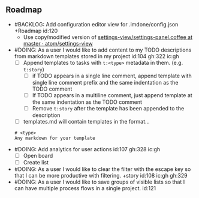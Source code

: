 Roadmap
----
- #BACKLOG: Add configuration editor view for .imdone/config.json +Roadmap id:120
  - Use copy/modified version of [settings-view/settings-panel.coffee at master · atom/settings-view](https://github.com/atom/settings-view/blob/master/lib/settings-panel.coffee)
- #DOING: As a user I would like to add content to my TODO descriptions from markdown templates stored in my project id:104 gh:322 ic:gh
  - [ ] Append templates to tasks with `t:<type>` metadata in them. (e.g. `t:story`)
    - [ ] if TODO appears in a single line comment, append template with single line comment prefix and the same indentation as the TODO comment
    - [ ] If TODO appears in a multiline comment, just append template at the same indentation as the TODO comment
    - [ ] Remove `t:story` after the template has been appended to the description
  - [ ] templates.md will contain templates in the format...
  ```
  # <type>
  Any markdown for your template
  ```
- #DOING: Add analytics for user actions id:107 gh:328 ic:gh
  - [ ] Open board
  - [ ] Create list
- #DOING: As a user I would like to clear the filter with the escape key so that I can be more productive with filtering. +story id:108 ic:gh gh:329
- #DOING: As a user I would like to save groups of visible lists so that I can have multiple process flows in a single project. id:121
